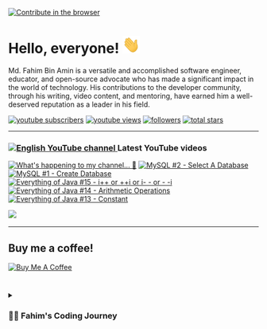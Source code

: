 [![Contribute in the browser](https://gitpod.io/button/open-in-gitpod.svg)](https://gitpod.io/#https://github.com/FahimFBA/FahimFBA)

# Hello, everyone! <img src="./img/wave.gif" width="35px" height= "35px">

Md. Fahim Bin Amin is a versatile and accomplished software engineer, educator, and open-source advocate who has made a significant impact in the world of technology. His contributions to the developer community, through his writing, video content, and mentoring, have earned him a well-deserved reputation as a leader in his field.

   <p align="left">
      <a href="https://www.youtube.com/@FahimAmin?sub_confirmation=1">
         <img alt="youtube subscribers" title="Subscribe to my YouTube channel" src="https://custom-icon-badges.demolab.com/youtube/channel/subscribers/UCG97GCUifMS2Vm28tgXQi0Q?color=%23E05D44&label=SUBSCRIBE&logo=video&logoColor=white&style=for-the-badge&labelColor=CE4630"/></a> 
      <a href="https://www.youtube.com/@FahimAmin">
         <img alt="youtube views" title="YouTube views" src="https://custom-icon-badges.demolab.com/youtube/channel/views/UCG97GCUifMS2Vm28tgXQi0Q?color=%23E1AD0E&logo=eye&logoColor=white&style=for-the-badge&labelColor=C79600"/></a> 
      <a href="https://github.com/FahimFBA?tab=followers">
         <img alt="followers" title="Follow me on Github" src="https://custom-icon-badges.demolab.com/github/followers/FahimFBA?color=236ad3&labelColor=1155ba&style=for-the-badge&logo=person-add&label=Follow&logoColor=white"/></a>
      <a href="https://github.com/FahimFBA?tab=repositories&sort=stargazers">
         <img alt="total stars" title="Total stars on GitHub" src="https://custom-icon-badges.demolab.com/github/stars/FahimFBA?color=55960c&style=for-the-badge&labelColor=488207&logo=star"/></a>
   </p>

---

### <a href="https://www.youtube.com/@FahimAmin?sub_confirmation=1"><img src="https://cdn.worldvectorlogo.com/logos/youtube-icon.svg" title="English YouTube channel" alt="English YouTube channel" width="30"/> </a>Latest YouTube videos

<!-- BEGIN YOUTUBE-CARDS -->
[![What's happening to my channel... 🥺](https://ytcards.demolab.com/?id=vM9FukMSm_4&title=What%27s+happening+to+my+channel...+%F0%9F%A5%BA&lang=en&timestamp=1686238595&background_color=%230d1117&title_color=%23ffffff&stats_color=%23dedede&width=250&duration=1096 "What's happening to my channel... 🥺")](https://www.youtube.com/watch?v=vM9FukMSm_4)
[![MySQL #2 - Select A Database](https://ytcards.demolab.com/?id=7O76VPsyTyo&title=MySQL+%232+-+Select+A+Database&lang=en&timestamp=1686067203&background_color=%230d1117&title_color=%23ffffff&stats_color=%23dedede&width=250&duration=134 "MySQL #2 - Select A Database")](https://www.youtube.com/watch?v=7O76VPsyTyo)
[![MySQL #1 - Create Database](https://ytcards.demolab.com/?id=wzeuv7CvJVg&title=MySQL+%231+-+Create+Database&lang=en&timestamp=1685898684&background_color=%230d1117&title_color=%23ffffff&stats_color=%23dedede&width=250&duration=432 "MySQL #1 - Create Database")](https://www.youtube.com/watch?v=wzeuv7CvJVg)
[![Everything of Java #15 - i++ or ++i or i- - or - -i](https://ytcards.demolab.com/?id=7d2pw0zEOxk&title=Everything+of+Java+%2315+-+i%2B%2B+or+%2B%2Bi+or+i-+-+or+-+-i&lang=en&timestamp=1685019606&background_color=%230d1117&title_color=%23ffffff&stats_color=%23dedede&width=250&duration=516 "Everything of Java #15 - i++ or ++i or i- - or - -i")](https://www.youtube.com/watch?v=7d2pw0zEOxk)
[![Everything of Java #14 - Arithmetic Operations](https://ytcards.demolab.com/?id=ePiJ8Q_dDRw&title=Everything+of+Java+%2314+-+Arithmetic+Operations&lang=en&timestamp=1684508410&background_color=%230d1117&title_color=%23ffffff&stats_color=%23dedede&width=250&duration=342 "Everything of Java #14 - Arithmetic Operations")](https://www.youtube.com/watch?v=ePiJ8Q_dDRw)
[![Everything of Java #13 - Constant](https://ytcards.demolab.com/?id=_KKiGlj1-iM&title=Everything+of+Java+%2313+-+Constant&lang=en&timestamp=1684249210&background_color=%230d1117&title_color=%23ffffff&stats_color=%23dedede&width=250&duration=449 "Everything of Java #13 - Constant")](https://www.youtube.com/watch?v=_KKiGlj1-iM)
<!-- END YOUTUBE-CARDS -->

[<img src="https://custom-icon-badges.demolab.com/badge/-Subscribe%20For%20More-red?style=for-the-badge&logo=video&logoColor=white"/>](https://www.youtube.com/@FahimAmin?sub_confirmation=1)

<hr>

## Buy me a coffee!

<a href="https://www.buymeacoffee.com/fahimbinamin" target="_blank"><img src="https://cdn.buymeacoffee.com/buttons/v2/default-green.png" alt="Buy Me A Coffee" style="height: 60px !important;width: 217px !important;" ></a>

#

<details>
 <summary><h3>👨‍💻 Fahim's Coding Journey</h3></summary>

It's **Md. Fahim Bin Amin**, author [@freeCodeCamp](https://www.freecodecamp.org/news/author/fahimbinamin/), open-source contributor. I am also a contributor to [Microsoft](https://www.microsoft.com/en-us/) Research Investigation to OSS. Currently I am working actively on the official [freeCodeCamp](https://www.freecodecamp.org/) Bengali team as a volunteer {🎉 I am the 3rd Bangladeshi and the first and the only student from my university, [United International University](https://www.uiu.ac.bd/), who got this opportunity to work with the official team of freeCodeCamp 😋}.

Basically I like to work with Python, Java, C, C++, Markdown and so on. You can check my **blog site** [here](https://blog.fahimbinamin.com/).

I like to teach others about programming and technical stuff. I have [a Brand YouTube channel](https://www.youtube.com/@FahimAmin) where I teach programming and technical stuff regularly.

I also write articles frequently in various well-known platforms. Among those, [freeCodeCamp English](https://www.freecodecamp.org/news/author/fahimbinamin/), [freeCodeCamp Bengali](https://www.freecodecamp.org/bengali/news/author/fahimbinamin/), [Dev.to](https://dev.to/fahimfba) and [Hashnode](https://hashnode.com/@FahimFBA) are my most favourite platforms. 😊

[website]: https://fahimbinamin.com/
[youtube]: https://www.youtube.com/@FahimAmin

</summary>
</details>
